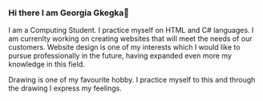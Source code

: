 ### Hi there I am Georgia Gkegka👋
I am a Computing Student. I practice myself on HTML and C# languages. I am currenlty working on creating websites that will meet the needs of our customers. Website design is one of my interests which I would like to pursue professionally in the future, having expanded even more my knowledge in this field.

Drawing is one of my favourite hobby. I practice myself to this and through the drawing I express my feelings.
